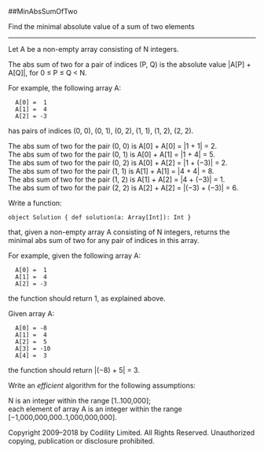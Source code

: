 ##MinAbsSumOfTwo

Find the minimal absolute value of a sum of two elements
<hr>
Let A be a non-empty array consisting of N integers.

The abs sum of two for a pair of indices (P, Q) is the absolute value |A[P] + A[Q]|, for 0 ≤ P ≤ Q < N.

For example, the following array A:

```
  A[0] =  1
  A[1] =  4
  A[2] = -3
```
  
has pairs of indices (0, 0), (0, 1), (0, 2), (1, 1), (1, 2), (2, 2).

The abs sum of two for the pair (0, 0) is A[0] + A[0] = |1 + 1| = 2.<br>
The abs sum of two for the pair (0, 1) is A[0] + A[1] = |1 + 4| = 5.<br>
The abs sum of two for the pair (0, 2) is A[0] + A[2] = |1 + (−3)| = 2.<br> 
The abs sum of two for the pair (1, 1) is A[1] + A[1] = |4 + 4| = 8.<br> 
The abs sum of two for the pair (1, 2) is A[1] + A[2] = |4 + (−3)| = 1.<br> 
The abs sum of two for the pair (2, 2) is A[2] + A[2] = |(−3) + (−3)| = 6.<br>
 
Write a function:

```
object Solution { def solution(a: Array[Int]): Int }
```

that, given a non-empty array A consisting of N integers, returns the minimal abs sum of two for any pair of indices in this array.

For example, given the following array A:
```
  A[0] =  1
  A[1] =  4
  A[2] = -3
```
the function should return 1, as explained above.

Given array A:
```
  A[0] = -8
  A[1] =  4
  A[2] =  5
  A[3] = -10
  A[4] =  3
```
the function should return |(−8) + 5| = 3.

Write an *efficient* algorithm for the following assumptions:

N is an integer within the range [1..100,000];<br>
each element of array A is an integer within the range [−1,000,000,000..1,000,000,000].

Copyright 2009–2018 by Codility Limited. All Rights Reserved. Unauthorized copying, publication or disclosure prohibited.